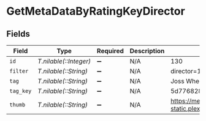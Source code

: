 # GetMetaDataByRatingKeyDirector


## Fields

| Field                                                               | Type                                                                | Required                                                            | Description                                                         | Example                                                             |
| ------------------------------------------------------------------- | ------------------------------------------------------------------- | ------------------------------------------------------------------- | ------------------------------------------------------------------- | ------------------------------------------------------------------- |
| `id`                                                                | *T.nilable(::Integer)*                                              | :heavy_minus_sign:                                                  | N/A                                                                 | 130                                                                 |
| `filter`                                                            | *T.nilable(::String)*                                               | :heavy_minus_sign:                                                  | N/A                                                                 | director=130                                                        |
| `tag`                                                               | *T.nilable(::String)*                                               | :heavy_minus_sign:                                                  | N/A                                                                 | Joss Whedon                                                         |
| `tag_key`                                                           | *T.nilable(::String)*                                               | :heavy_minus_sign:                                                  | N/A                                                                 | 5d776828880197001ec90e8f                                            |
| `thumb`                                                             | *T.nilable(::String)*                                               | :heavy_minus_sign:                                                  | N/A                                                                 | https://metadata-static.plex.tv/people/5d776828880197001ec90e8f.jpg |
